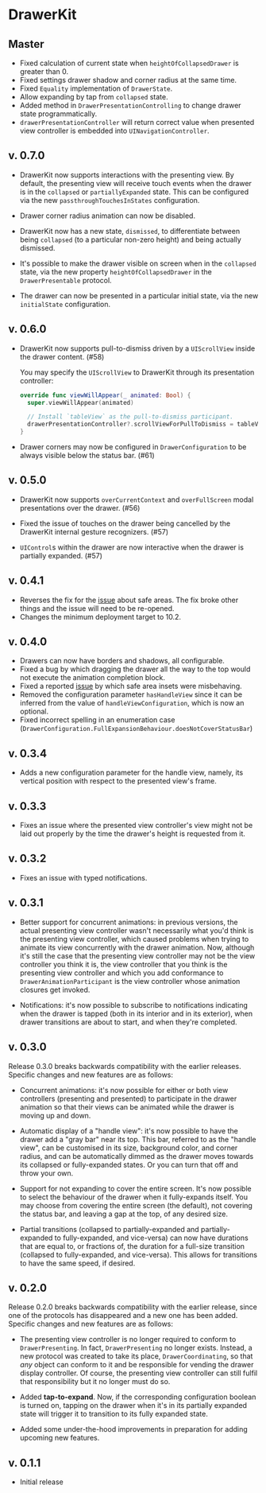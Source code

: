 # DrawerKit

## Master

- Fixed calculation of current state when `heightOfCollapsedDrawer` is greater than 0.
- Fixed settings drawer shadow and corner radius at the same time.
- Fixed `Equality` implementation of `DrawerState`.
- Allow expanding by tap from `collapsed` state.
- Added method in `DrawerPresentationControlling` to change drawer state programmatically.
- `drawerPresentationController` will return correct value when presented view controller is embedded into `UINavigationController`. 

## v. 0.7.0

- DrawerKit now supports interactions with the presenting view. By default, the presenting view will receive touch events when the drawer is in the `collapsed` or `partiallyExpanded` state. This can be configured via the new `passthroughTouchesInStates` configuration.

- Drawer corner radius animation can now be disabled.

- DrawerKit now has a new state, `dismissed`, to differentiate between being `collapsed` (to a particular non-zero height) and being actually dismissed. 

- It's possible to make the drawer visible on screen when in the `collapsed` state, via the new property `heightOfCollapsedDrawer` in the `DrawerPresentable` protocol.

- The drawer can now be presented in a particular initial state, via the new `initialState` configuration.

## v. 0.6.0

- DrawerKit now supports pull-to-dismiss driven by a `UIScrollView` inside the drawer content. (#58)

  You may specify the `UIScrollView` to DrawerKit through its presentation controller:
  ```swift
  override func viewWillAppear(_ animated: Bool) {
    super.viewWillAppear(animated)

    // Install `tableView` as the pull-to-dismiss participant.
    drawerPresentationController?.scrollViewForPullToDismiss = tableView
  }
  ```

- Drawer corners may now be configured in `DrawerConfiguration` to be always visible below the status bar. (#61)

## v. 0.5.0

- DrawerKit now supports `overCurrentContext` and `overFullScreen` modal presentations over the drawer. (#56)

- Fixed the issue of touches on the drawer being cancelled by the DrawerKit internal gesture recognizers. (#57)

- `UIControl`s within the drawer are now interactive when the drawer is partially expanded. (#57)

## v. 0.4.1

- Reverses the fix for the [issue](https://github.com/Babylonpartners/DrawerKit/issues/31) about safe areas. The fix broke other things and the issue will need to be re-opened.
- Changes the minimum deployment target to 10.2.

## v. 0.4.0

- Drawers can now have borders and shadows, all configurable.
- Fixed a bug by which dragging the drawer all the way to the top would not execute the animation completion block.
- Fixed a reported [issue](https://github.com/Babylonpartners/DrawerKit/issues/31) by which safe area insets were misbehaving.
- Removed the configuration parameter `hasHandleView` since it can be inferred from the value of `handleViewConfiguration`, which is now an optional.
- Fixed incorrect spelling in an enumeration case (`DrawerConfiguration.FullExpansionBehaviour.doesNotCoverStatusBar`)

## v. 0.3.4

- Adds a new configuration parameter for the handle view, namely, its vertical position with respect to the presented view's frame.

## v. 0.3.3

- Fixes an issue where the presented view controller's view might not be laid out properly by the time the drawer's height is requested from it.

## v. 0.3.2

- Fixes an issue with typed notifications.

## v. 0.3.1

- Better support for concurrent animations: in previous versions, the actual presenting view controller wasn't necessarily what you'd think is the presenting view controller, which caused problems when trying to animate its view concurrently with the drawer animation. Now, although it's still the case that the presenting view controller may not be the view controller you think it is, the view controller that you think is the presenting view controller and which you add conformance to `DrawerAnimationParticipant` is the view controller whose animation closures get invoked.

- Notifications: it's now possible to subscribe to notifications indicating when the drawer is tapped (both in its interior and in its exterior), when drawer transitions are about to start, and when they're completed.

## v. 0.3.0

Release 0.3.0 breaks backwards compatibility with the earlier releases. Specific changes and new features are as follows:

- Concurrent animations: it's now possible for either or both view controllers (presenting and presented) to participate in the drawer animation so that their views can be animated while the drawer is moving up and down.

- Automatic display of a "handle view": it's now possible to have the drawer add a "gray bar" near its top. This bar, referred to as the "handle view", can be customised in its size, background color, and corner radius, and can be automatically dimmed as the drawer moves towards its collapsed or fully-expanded states. Or you can turn that off and throw your own.

- Support for not expanding to cover the entire screen. It's now possible to select the behaviour of the drawer when it fully-expands itself. You may choose from covering the entire screen (the default), not covering the status bar, and leaving a gap at the top, of any desired size.

- Partial transitions (collapsed to partially-expanded and partially-expanded to fully-expanded, and vice-versa) can now have durations that are equal to, or fractions of, the duration for a full-size transition (collapsed to fully-expanded, and vice-versa). This allows for transitions to have the same speed, if desired.

## v. 0.2.0

Release 0.2.0 breaks backwards compatibility with the earlier release, since one of the protocols has disappeared and a new one has been added. Specific changes and new features are as follows:

- The presenting view controller is no longer required to conform to `DrawerPresenting`. In fact, `DrawerPresenting` no longer exists. Instead, a new protocol was created to take its place, `DrawerCoordinating`, so that *any* object can conform to it and be responsible for vending the drawer display controller. Of course, the presenting view controller can still fulfil that responsibility but it no longer must do so.

- Added **tap-to-expand**. Now, if the corresponding configuration boolean is turned on, tapping on the drawer when it's in its partially expanded state will trigger it to transition to its fully expanded state.

- Added some under-the-hood improvements in preparation for adding upcoming new features.

## v. 0.1.1

- Initial release
